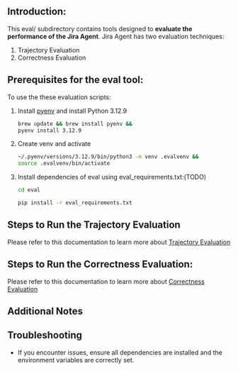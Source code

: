 ## Introduction:

This eval/ subdirectory contains tools designed to **evaluate the performance of the Jira Agent**. Jira Agent has two evaluation techniques:

1. Trajectory Evaluation
2. Correctness Evaluation

## Prerequisites for the eval tool:

To use the these evaluation scripts:

1. Install [pyenv](https://github.com/pyenv/pyenv?tab=readme-ov-file#installation) and install Python 3.12.9
   ```bash
   brew update && brew install pyenv &&
   pyenv install 3.12.9

2. Create venv and activate
   ```bash
   ~/.pyenv/versions/3.12.9/bin/python3 -m venv .evalvenv &&
   source .evalvenv/bin/activate
   ```
3. Install dependencies of eval using eval_requirements.txt:(TODO)
   
   ```sh
   cd eval
   ```
   ```sh
   pip install -r eval_requirements.txt
   ```

## Steps to Run the Trajectory Evaluation
Please refer to this documentation to learn more about [Trajectory Evaluation](trajectory_evaluation_README.md)

## Steps to Run the Correctness Evaluation:

 Please refer to this documentation to learn more about [Correctness Evaluation](../readme_jira_correctness_evaluation.md)

## Additional Notes

## Troubleshooting

- If you encounter issues, ensure all dependencies are installed and the environment variables are correctly set.
